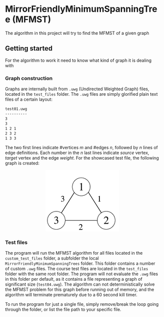 # MirrorFriendlyMinimumSpanningTree (MFMST)
The algorithm in this project will try to find the MFMST of a given graph
## Getting started
For the algorithm to work it need to know what kind of graph it is dealing with
### Graph construction
Graphs are internally built from `.uwg` (Undirected Weighted Graph) files, located in the `test_files` folder.
The `.uwg`  files are simply glorified plain text files of a certain layout:
```
test01.uwg
----------
3
3
1 2 1
2 3 2 
1 3 3
```
The two first lines indicate \#vertices *m* and \#edges *n*, followed by *n* lines of edge definitions.
Each number in the *n* last lines indicate *source* vertex, *target* vertex and the edge *weight*. 
For the showcased test file, the following graph is created:

<p align="center">
  <img src = MirrorFriendlyMinimumSpanningTrees/img/example_graph.png height="200">
</p>

### Test files
The program will run the MFMST algorithm for all files located in the `custom_test_files` folder, a subfolder the local `MirrorFriendlyMinimumSpanningTrees` folder. This folder contains a number of custom `.uwg` files. 
The course test files are located in the `test_files` folder with the same root folder. The program will not evaluate the `.uwg` files in this folder per default, as it contains a file representing a graph of significant size (`test04.uwg`). The algorithm can not deterministically solve the MFMST problem for this graph before running out of memory, and the algorithm will terminate prematurely due to a 60 second kill timer.

To run the program for just a single file, simply remove/break the loop going through the folder, or list the file path to your specific file.

